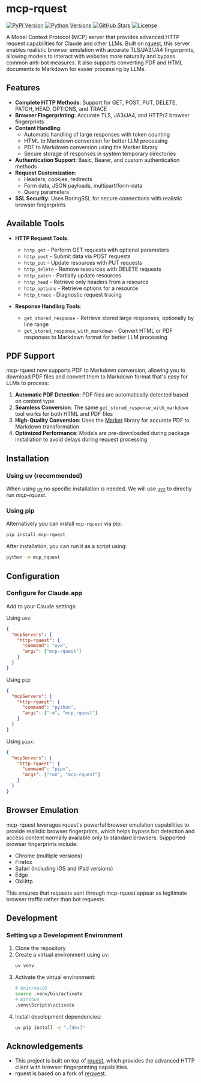 # mcp-rquest

[![PyPI Version](https://img.shields.io/pypi/v/mcp-rquest.svg?style=flat-square&logo=pypi&logoColor=white)](https://pypi.org/project/mcp-rquest/) [![Python Versions](https://img.shields.io/pypi/pyversions/mcp-rquest?style=flat-square&logo=python&logoColor=white)](https://pypi.org/project/mcp-rquest/) [![GitHub Stars](https://img.shields.io/github/stars/xxxbrian/mcp-rquest?style=flat-square&logo=github)](https://github.com/xxxbrian/mcp-rquest) [![License](https://img.shields.io/github/license/xxxbrian/mcp-rquest?style=flat-square)](https://github.com/xxxbrian/mcp-rquest)

A Model Context Protocol (MCP) server that provides advanced HTTP request capabilities for Claude and other LLMs. Built on [rquest](https://github.com/0x676e67/rquest), this server enables realistic browser emulation with accurate TLS/JA3/JA4 fingerprints, allowing models to interact with websites more naturally and bypass common anti-bot measures. It also supports converting PDF and HTML documents to Markdown for easier processing by LLMs.

## Features

- **Complete HTTP Methods**: Support for GET, POST, PUT, DELETE, PATCH, HEAD, OPTIONS, and TRACE
- **Browser Fingerprinting**: Accurate TLS, JA3/JA4, and HTTP/2 browser fingerprints
- **Content Handling**:
  - Automatic handling of large responses with token counting
  - HTML to Markdown conversion for better LLM processing
  - PDF to Markdown conversion using the Marker library
  - Secure storage of responses in system temporary directories
- **Authentication Support**: Basic, Bearer, and custom authentication methods
- **Request Customization**:
  - Headers, cookies, redirects
  - Form data, JSON payloads, multipart/form-data
  - Query parameters
- **SSL Security**: Uses BoringSSL for secure connections with realistic browser fingerprints

## Available Tools

- **HTTP Request Tools**:

  - `http_get` - Perform GET requests with optional parameters
  - `http_post` - Submit data via POST requests
  - `http_put` - Update resources with PUT requests
  - `http_delete` - Remove resources with DELETE requests
  - `http_patch` - Partially update resources
  - `http_head` - Retrieve only headers from a resource
  - `http_options` - Retrieve options for a resource
  - `http_trace` - Diagnostic request tracing

- **Response Handling Tools**:
  - `get_stored_response` - Retrieve stored large responses, optionally by line range
  - `get_stored_response_with_markdown` - Convert HTML or PDF responses to Markdown format for better LLM processing

## PDF Support

mcp-rquest now supports PDF to Markdown conversion, allowing you to download PDF files and convert them to Markdown format that's easy for LLMs to process:

1. **Automatic PDF Detection**: PDF files are automatically detected based on content type
2. **Seamless Conversion**: The same `get_stored_response_with_markdown` tool works for both HTML and PDF files
3. **High-Quality Conversion**: Uses the [Marker](https://github.com/VikParuchuri/marker) library for accurate PDF to Markdown transformation
4. **Optimized Performance**: Models are pre-downloaded during package installation to avoid delays during request processing

## Installation

### Using uv (recommended)

When using [`uv`](https://docs.astral.sh/uv/) no specific installation is needed. We will
use [`uvx`](https://docs.astral.sh/uv/guides/tools/) to directly run _mcp-rquest_.

### Using pip

Alternatively you can install `mcp-rquest` via pip:

```bash
pip install mcp-rquest
```

After installation, you can run it as a script using:

```bash
python -m mcp_rquest
```

## Configuration

### Configure for Claude.app

Add to your Claude settings:

Using `uvx`:

```json
{
  "mcpServers": {
    "http-rquest": {
      "command": "uvx",
      "args": ["mcp-rquest"]
    }
  }
}
```

Using `pip`:

```json
{
  "mcpServers": {
    "http-rquest": {
      "command": "python",
      "args": ["-m", "mcp_rquest"]
    }
  }
}
```

Using `pipx`:

```json
{
  "mcpServers": {
    "http-rquest": {
      "command": "pipx",
      "args": ["run", "mcp-rquest"]
    }
  }
}
```

</details>

## Browser Emulation

mcp-rquest leverages rquest's powerful browser emulation capabilities to provide realistic browser fingerprints, which helps bypass bot detection and access content normally available only to standard browsers. Supported browser fingerprints include:

- Chrome (multiple versions)
- Firefox
- Safari (including iOS and iPad versions)
- Edge
- OkHttp

This ensures that requests sent through mcp-rquest appear as legitimate browser traffic rather than bot requests.

## Development

### Setting up a Development Environment

1. Clone the repository
2. Create a virtual environment using uv:
   ```bash
   uv venv
   ```
3. Activate the virtual environment:
   ```bash
   # Unix/macOS
   source .venv/bin/activate
   # Windows
   .venv\Scripts\activate
   ```
4. Install development dependencies:
   ```bash
   uv pip install -e ".[dev]"
   ```

## Acknowledgements

- This project is built on top of [rquest](https://github.com/0x676e67/rquest), which provides the advanced HTTP client with browser fingerprinting capabilities.
- rquest is based on a fork of [reqwest](https://github.com/seanmonstar/reqwest).
